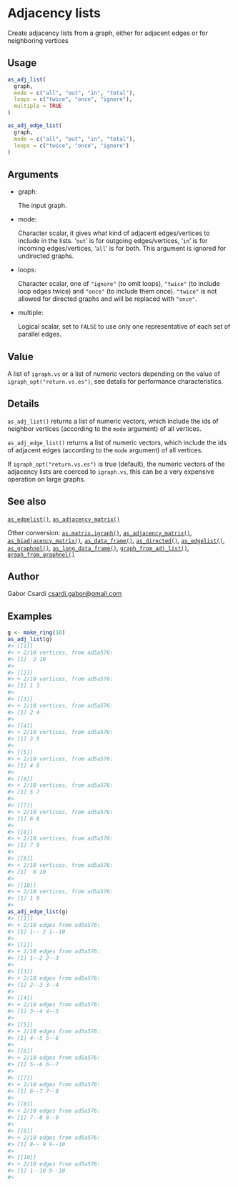 # Adjacency lists

Create adjacency lists from a graph, either for adjacent edges or for
neighboring vertices

## Usage

``` r
as_adj_list(
  graph,
  mode = c("all", "out", "in", "total"),
  loops = c("twice", "once", "ignore"),
  multiple = TRUE
)

as_adj_edge_list(
  graph,
  mode = c("all", "out", "in", "total"),
  loops = c("twice", "once", "ignore")
)
```

## Arguments

- graph:

  The input graph.

- mode:

  Character scalar, it gives what kind of adjacent edges/vertices to
  include in the lists. ‘`out`’ is for outgoing edges/vertices, ‘`in`’
  is for incoming edges/vertices, ‘`all`’ is for both. This argument is
  ignored for undirected graphs.

- loops:

  Character scalar, one of `"ignore"` (to omit loops), `"twice"` (to
  include loop edges twice) and `"once"` (to include them once).
  `"twice"` is not allowed for directed graphs and will be replaced with
  `"once"`.

- multiple:

  Logical scalar, set to `FALSE` to use only one representative of each
  set of parallel edges.

## Value

A list of `igraph.vs` or a list of numeric vectors depending on the
value of `igraph_opt("return.vs.es")`, see details for performance
characteristics.

## Details

`as_adj_list()` returns a list of numeric vectors, which include the ids
of neighbor vertices (according to the `mode` argument) of all vertices.

`as_adj_edge_list()` returns a list of numeric vectors, which include
the ids of adjacent edges (according to the `mode` argument) of all
vertices.

If `igraph_opt("return.vs.es")` is true (default), the numeric vectors
of the adjacency lists are coerced to `igraph.vs`, this can be a very
expensive operation on large graphs.

## See also

[`as_edgelist()`](https://r.igraph.org/reference/as_edgelist.md),
[`as_adjacency_matrix()`](https://r.igraph.org/reference/as_adjacency_matrix.md)

Other conversion:
[`as.matrix.igraph()`](https://r.igraph.org/reference/as.matrix.igraph.md),
[`as_adjacency_matrix()`](https://r.igraph.org/reference/as_adjacency_matrix.md),
[`as_biadjacency_matrix()`](https://r.igraph.org/reference/as_biadjacency_matrix.md),
[`as_data_frame()`](https://r.igraph.org/reference/graph_from_data_frame.md),
[`as_directed()`](https://r.igraph.org/reference/as_directed.md),
[`as_edgelist()`](https://r.igraph.org/reference/as_edgelist.md),
[`as_graphnel()`](https://r.igraph.org/reference/as_graphnel.md),
[`as_long_data_frame()`](https://r.igraph.org/reference/as_long_data_frame.md),
[`graph_from_adj_list()`](https://r.igraph.org/reference/graph_from_adj_list.md),
[`graph_from_graphnel()`](https://r.igraph.org/reference/graph_from_graphnel.md)

## Author

Gabor Csardi <csardi.gabor@gmail.com>

## Examples

``` r
g <- make_ring(10)
as_adj_list(g)
#> [[1]]
#> + 2/10 vertices, from ad5a576:
#> [1]  2 10
#> 
#> [[2]]
#> + 2/10 vertices, from ad5a576:
#> [1] 1 3
#> 
#> [[3]]
#> + 2/10 vertices, from ad5a576:
#> [1] 2 4
#> 
#> [[4]]
#> + 2/10 vertices, from ad5a576:
#> [1] 3 5
#> 
#> [[5]]
#> + 2/10 vertices, from ad5a576:
#> [1] 4 6
#> 
#> [[6]]
#> + 2/10 vertices, from ad5a576:
#> [1] 5 7
#> 
#> [[7]]
#> + 2/10 vertices, from ad5a576:
#> [1] 6 8
#> 
#> [[8]]
#> + 2/10 vertices, from ad5a576:
#> [1] 7 9
#> 
#> [[9]]
#> + 2/10 vertices, from ad5a576:
#> [1]  8 10
#> 
#> [[10]]
#> + 2/10 vertices, from ad5a576:
#> [1] 1 9
#> 
as_adj_edge_list(g)
#> [[1]]
#> + 2/10 edges from ad5a576:
#> [1] 1-- 2 1--10
#> 
#> [[2]]
#> + 2/10 edges from ad5a576:
#> [1] 1--2 2--3
#> 
#> [[3]]
#> + 2/10 edges from ad5a576:
#> [1] 2--3 3--4
#> 
#> [[4]]
#> + 2/10 edges from ad5a576:
#> [1] 3--4 4--5
#> 
#> [[5]]
#> + 2/10 edges from ad5a576:
#> [1] 4--5 5--6
#> 
#> [[6]]
#> + 2/10 edges from ad5a576:
#> [1] 5--6 6--7
#> 
#> [[7]]
#> + 2/10 edges from ad5a576:
#> [1] 6--7 7--8
#> 
#> [[8]]
#> + 2/10 edges from ad5a576:
#> [1] 7--8 8--9
#> 
#> [[9]]
#> + 2/10 edges from ad5a576:
#> [1] 8-- 9 9--10
#> 
#> [[10]]
#> + 2/10 edges from ad5a576:
#> [1] 1--10 9--10
#> 
```
